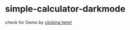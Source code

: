 # simple-calculator-darkmode
check for Demo by [clicking here!](https://simple-calculator-gooddevil79.netlify.app/)
